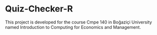 # Quiz-Checker-R
This project is developed for the course Cmpe 140 in Boğaziçi University named Introduction to Computing for Economics and Management.
